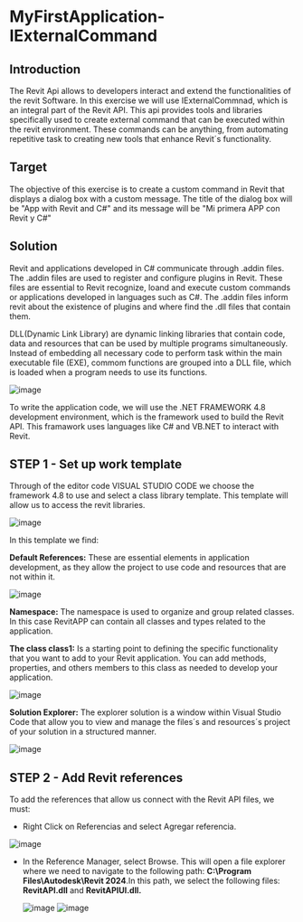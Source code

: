 # MyFirstApplication-IExternalCommand

## Introduction

The Revit Api allows to developers interact and extend the functionalities of the revit Software.
In this exercise we will use IExternalCommnad, which is an integral part of the Revit API. This api provides tools and libraries specifically used to create external command that can be executed within the revit environment.
These commands can be anything, from automating repetitive task to creating new tools that enhance Revit´s functionality.

## Target

The objective of this exercise is to create a custom command in Revit that displays a dialog box with a custom message. 
The title of the dialog box will be "App with Revit and C#" and its message will be "Mi primera APP con Revit y C#"

## Solution

Revit and applications developed in C# communicate through .addin files.
The .addin files are used to register and configure plugins in Revit. These files are essential to Revit recognize, loand and execute custom commands or applications developed in languages such as C#.
The .addin files inform revit about the existence of plugins and where find the .dll files that contain them.

DLL(Dynamic Link Library) are dynamic linking libraries that contain code, data and resources that can be used by multiple programs simultaneously. Instead of embedding all necessary code to perform task within the main executable file (EXE), commom functions are grouped into a DLL file, which is loaded when a program needs to use its functions.

![image](https://github.com/AndresF-SanchezG/MyFirstApplication-IExternalCommand/assets/113924667/b5cb7679-dba5-4dd6-8493-bb6023cb8c87)

To write the application code, we will use the .NET FRAMEWORK 4.8 development environment, which is the framework used to build the Revit API. This framawork uses languages like C# and VB.NET to interact with Revit.

## STEP 1 - Set up work template

Through of the editor code VISUAL STUDIO CODE we choose the framework 4.8 to use and select a class library template. This template will allow us to access the revit libraries.

![image](https://github.com/AndresF-SanchezG/MyFirstApplication-IExternalCommand/assets/113924667/c500500a-88ed-4bcf-aea4-b72e05c93f1c)

In this template we find:

  **Default References:** These are essential elements in application development, as they allow the project to use code and resources that are not within it.

  ![image](https://github.com/AndresF-SanchezG/MyFirstApplication-IExternalCommand/assets/113924667/7154ac33-4b18-4198-a7ac-a5cb0799f65e)

  **Namespace:** The namespace is used to organize and group related classes. In this case RevitAPP can contain all classes and types related to the application.

  **The class class1:** Is a starting point to defining the specific functionality that you want to add to your Revit application. You can add methods, properties, and others members to this class as needed to develop your application.

  ![image](https://github.com/AndresF-SanchezG/MyFirstApplication-IExternalCommand/assets/113924667/2a50ad86-b97a-4187-b141-a8d5295f6799)

  **Solution Explorer:** The explorer solution is a window within Visual Studio Code that allow you to view and manage the files´s and resources´s project of your solution in a structured manner.

  ![image](https://github.com/AndresF-SanchezG/MyFirstApplication-IExternalCommand/assets/113924667/2272a4b7-c21c-4ed0-a23e-82bcbc8eedfe)

  ## STEP 2 - Add Revit references

  To add the references that allow us connect with the Revit API files, we must:

   - Right Click on Referencias and select Agregar referencia.

   ![image](https://github.com/AndresF-SanchezG/MyFirstApplication-IExternalCommand/assets/113924667/05a8a1c5-4548-40cc-a864-8c24cdfe16ff)

   - In the Reference Manager, select Browse. This will open a file explorer where we need to navigate to the following path: **C:\Program Files\Autodesk\Revit 2024**.In this path, we select the following files: **RevitAPI.dll** and **RevitAPIUI.dll.**
     

     ![image](https://github.com/AndresF-SanchezG/MyFirstApplication-IExternalCommand/assets/113924667/eac18fe8-e9c0-48f2-8ca7-498642c83b46)
     ![image](https://github.com/AndresF-SanchezG/MyFirstApplication-IExternalCommand/assets/113924667/a3f9794a-5cc8-460e-8df7-5a6016829cec)



    
 


    





